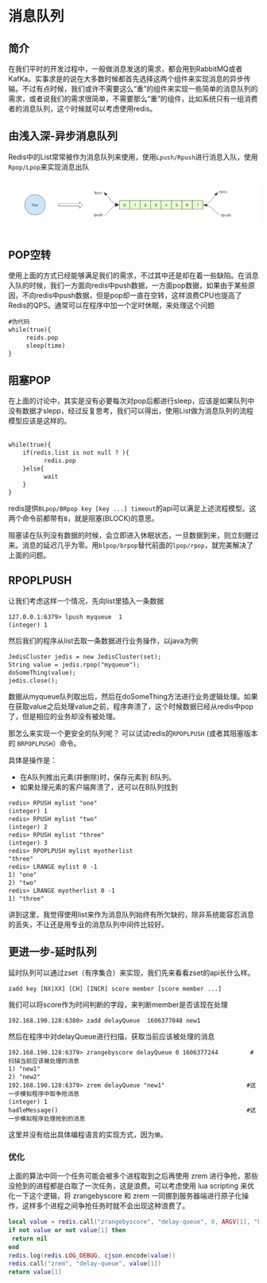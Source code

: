 # 消息队列

## 简介

在我们平时的开发过程中，一般做消息发送的需求，都会用到RabbitMQ或者KafKa。实事求是的说在大多数时候都首先选择这两个组件来实现消息的异步传输。不过有点时候，我们或许不需要这么“重”的组件来实现一些简单的消息队列的需求，或者说我们的需求很简单，不需要那么“重”的组件，比如系统只有一组消费者的消息队列，这个时候就可以考虑使用redis。

## 由浅入深-异步消息队列

Redis中的List常常被作为消息队列来使用，使用`Lpush/Rpush`进行消息入队，使用`Rpop/Lpop`来实现消息出队

![](./img/message_queue/1.png)

## POP空转

使用上面的方式已经能够满足我们的需求，不过其中还是却在着一些缺陷。在消息入队的时候，我们一方面向redis中push数据，一方面pop数据，如果由于某些原因，不向redis中push数据，但是pop却一直在空转，这样浪费CPU也提高了Redis的QPS。通常可以在程序中加一个定时休眠，来处理这个问题

````shell
#伪代码
while(true){
     reids.pop
     sleep(time)
}
````

## 阻塞POP

在上面的讨论中，其实是没有必要每次对pop后都进行sleep，应该是如果队列中没有数据才slepp，经过反复思考，我们可以得出，使用List做为消息队列的流程模型应该是这样的。

````shell

while(true){
    if(redis.list is not null ? ){
          redis.pop
    }else{
          wait
    }
}
````

redis提供`BLpop/BRpop key [key ...] timeout`的api可以满足上述流程模型。这两个命令前都带有`B`，就是阻塞(BLOCK)的意思。

阻塞读在队列没有数据的时候，会立即进入休眠状态，一旦数据到来，则立刻醒过来。消息的延迟几乎为零。用`blpop/brpop`替代前面的`lpop/rpop`，就完美解决了上面的问题。

##  RPOPLPUSH

让我们考虑这样一个情况，先向list里插入一条数据

````shell
127.0.0.1:6379> lpush myqueue  1
(integer) 1
````

然后我们的程序从list去取一条数据进行业务操作，以java为例

````shell
JedisCluster jedis = new JedisCluster(set);
String value = jedis.rpop("myqueue");      
doSomeThing(value);                        
jedis.close();
````

数据从myqueue队列取出后，然后在doSomeThing方法进行业务逻辑处理。如果在获取value之后处理value之前，程序奔溃了，这个时候数据已经从redis中pop了，但是相应的业务却没有被处理。

那怎么来实现一个更安全的队列呢？ 可以试试redis的`RPOPLPUSH` (或者其阻塞版本的 `BRPOPLPUSH`）命令。

具体是操作是：

- 在A队列推出元素(并删除)时，保存元素到 B队列。
- 如果处理元素的客户端奔溃了，还可以在B队列找到

````shell
redis> RPUSH mylist "one"
(integer) 1
redis> RPUSH mylist "two"
(integer) 2
redis> RPUSH mylist "three"
(integer) 3
redis> RPOPLPUSH mylist myotherlist
"three"
redis> LRANGE mylist 0 -1
1) "one"
2) "two"
redis> LRANGE myotherlist 0 -1
1) "three"
````

讲到这里，我觉得使用list来作为消息队列始终有所欠缺的，除非系统能容忍消息的丢失，不让还是用专业的消息队列中间件比较好。

## 更进一步-延时队列

延时队列可以通过zset（有序集合）来实现，我们先来看看zset的api长什么样。

````shell
zadd key [NX|XX] [CH] [INCR] score member [score member ...]
````

我们可以将score作为时间判断的字段，来判断member是否该现在处理

````shell
192.168.190.128:6380> zadd delayQueue  1606377048 new1
````

然后在程序中对delayQueue进行扫描，获取当前应该被处理的消息

````shell
192.168.190.128:6379> zrangebyscore delayQueue 0 1606377244         #扫描当前应该被处理的消息
1) "new1"
2) "new2"
192.168.190.128:6379> zrem delayQueue "new1"                       #这一步模拟程序中取争抢消息
(integer) 1
hadleMessage()                                                     #这一步模拟程序处理抢到的消息
````

这里并没有给出具体编程语言的实现方式，因为`懒`。

### 优化

上面的算法中同一个任务可能会被多个进程取到之后再使用 zrem 进行争抢，那些没抢到的进程都是白取了一次任务，这是浪费。可以考虑使用 lua scripting 来优化一下这个逻辑，将 zrangebyscore 和 zrem 一同挪到服务器端进行原子化操作，这样多个进程之间争抢任务时就不会出现这种浪费了。

````lua
local value = redis.call("zrangebyscore", "delay-queue", 0, ARGV[1], "LIMIT", "0", "1")
if not value or not value[1] then
 return nil
end
redis.log(redis.LOG_DEBUG, cjson.encode(value))
redis.call("zrem", "delay-queue", value[1])
return value[1]

````

